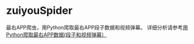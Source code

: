 # zuiyouSpider
最右APP爬虫，用Python爬取最右APP段子数据和视频弹幕。
详细分析请参考[用Python爬取最右APP数据(段子和视频弹幕）](http://www.zhouzying.cn/151.html "用Python爬取最右APP数据(段子和视频弹幕）")

